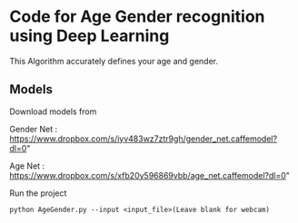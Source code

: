 # Code for Age Gender recognition using Deep Learning

This Algorithm accurately defines your age and gender.
## Models
Download models from

Gender Net : https://www.dropbox.com/s/iyv483wz7ztr9gh/gender_net.caffemodel?dl=0"

Age Net : https://www.dropbox.com/s/xfb20y596869vbb/age_net.caffemodel?dl=0"






Run the project

```
python AgeGender.py --input <input_file>(Leave blank for webcam)

```


